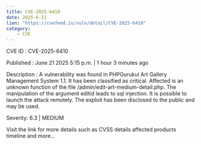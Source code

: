 ```yaml
---
title: CVE-2025-6410
date: 2025-6-21
lien: "https://cvefeed.io/vuln/detail/CVE-2025-6410"
category:
    - CVE
---
```


CVE ID : CVE-2025-6410

Published :  June 21
2025
5:15 p.m. | 1 hour
3 minutes ago

Description : A vulnerability was found in PHPGurukul Art Gallery Management System 1.1. It has been classified as critical. Affected is an unknown function of the file /admin/edit-art-medium-detail.php. The manipulation of the argument editid leads to sql injection. It is possible to launch the attack remotely. The exploit has been disclosed to the public and may be used.

Severity: 6.3 | MEDIUM

Visit the link for more details
such as CVSS details
affected products
timeline
and more...
